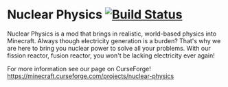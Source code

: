# Nuclear Physics [![Build Status](https://travis-ci.org/halvors/Nuclear-Physics.svg)](https://travis-ci.org/halvors/Nuclear-Physics)

Nuclear Physics is a mod that brings in realistic, world-based physics into Minecraft. Always though electricity generation is a burden? 
That's why we are here to bring you nuclear power to solve all your  problems. 
With our fission reactor, fusion reactor, you won't be lacking electricity ever again!

For more information see our page on CurseForge! https://minecraft.curseforge.com/projects/nuclear-physics
